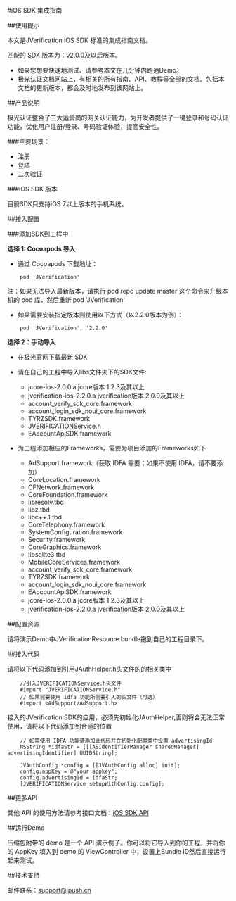 #iOS SDK 集成指南

##使用提示

本文是JVerification iOS SDK 标准的集成指南文档。

匹配的 SDK 版本为：v2.0.0及以后版本。

+ 如果您想要快速地测试、请参考本文在几分钟内跑通Demo。
+ 极光认证文档网站上，有相关的所有指南、API、教程等全部的文档。包括本文档的更新版本，都会及时地发布到该网站上。

##产品说明

极光认证整合了三大运营商的网关认证能力，为开发者提供了一键登录和号码认证功能，优化用户注册/登录、号码验证体验，提高安全性。

###主要场景：

* 注册
* 登陆
* 二次验证

###iOS SDK 版本

目前SDK只支持iOS 7以上版本的手机系统。

##接入配置

###添加SDK到工程中

**选择 1: Cocoapods 导入**

+ 通过 Cocoapods 下载地址：

~~~
    pod 'JVerification'
~~~

注：如果无法导入最新版本，请执行 pod repo update master 这个命令来升级本机的 pod 库，然后重新 pod 'JVerification'

+ 如果需要安装指定版本则使用以下方式（以2.2.0版本为例）：

~~~
    pod 'JVerification', '2.2.0'
~~~

**选择 2：手动导入**

+ 在极光官网下载最新 SDK
+ 请在自己的工程中导入libs文件夹下的SDK文件:

    * jcore-ios-2.0.0.a  jcore版本 1.2.3及其以上
    * jverification-ios-2.2.0.a jverification版本 2.0.0及其以上
    * account_verify_sdk_core.framework
    * account_login_sdk_noui_core.framework
    * TYRZSDK.framework
    * JVERIFICATIONService.h
    * EAccountApiSDK.framework

+ 为工程添加相应的Frameworks，需要为项目添加的Frameworks如下

    * AdSupport.framework（获取 IDFA 需要；如果不使用 IDFA，请不要添加）
    * CoreLocation.framework
    * CFNetwork.framework
    * CoreFoundation.framework
    * libresolv.tbd
    * libz.tbd
    * libc++.1.tbd
    * CoreTelephony.framework
    * SystemConfiguration.framework
    * Security.framework
    * CoreGraphics.framework
    * libsqlite3.tbd
    * MobileCoreServices.framework
    * account_verify_sdk_core.framework
    * TYRZSDK.framework
    * account_login_sdk_noui_core.framework
    * EAccountApiSDK.framework
    * jcore-ios-2.0.0.a  jcore版本 1.2.3及其以上
    * jverification-ios-2.2.0.a jverification版本 2.0.0及其以上
    

##配置资源

请将演示Demo中JVerificationResource.bundle拖到自己的工程目录下。 

##接入代码

请将以下代码添加到引用JAuthHelper.h头文件的的相关类中

~~~
    //引入JVERIFICATIONService.h头文件
    #import "JVERIFICATIONService.h"
    // 如果需要使用 idfa 功能所需要引入的头文件（可选）
	#import <AdSupport/AdSupport.h>
~~~

接入的JVerification SDK的应用，必须先初始化JAuthHelper,否则将会无法正常使用，请将以下代码添加到合适的位置

~~~
    // 如需使用 IDFA 功能请添加此代码并在初始化配置类中设置 advertisingId
    NSString *idfaStr = [[[ASIdentifierManager sharedManager] advertisingIdentifier] UUIDString];
    
    JVAuthConfig *config = [[JVAuthConfig alloc] init];
    config.appKey = @"your appkey";
    config.advertisingId = idfaStr;
    [JVERIFICATIONService setupWithConfig:config];
~~~

##更多API

其他 API 的使用方法请参考接口文档：[iOS SDK API](./ios_api)

##运行Demo

压缩包附带的 demo 是一个 API 演示例子。你可以将它导入到你的工程，并将你的
AppKey 填入到 demo 的 ViewController 中，设置上Bundle ID然后直接运行起来测试。

##技术支持

邮件联系：[support&#64;jpush.cn](mailto:support&#64;jpush.cn)
